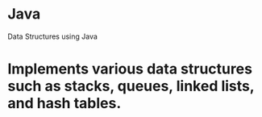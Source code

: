 # Java
Data Structures using Java
# Implements various data structures such as stacks, queues, linked lists, and hash tables.
